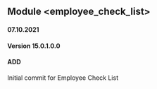 ## Module <employee_check_list>

#### 07.10.2021
#### Version 15.0.1.0.0
#### ADD
Initial commit for Employee Check List




